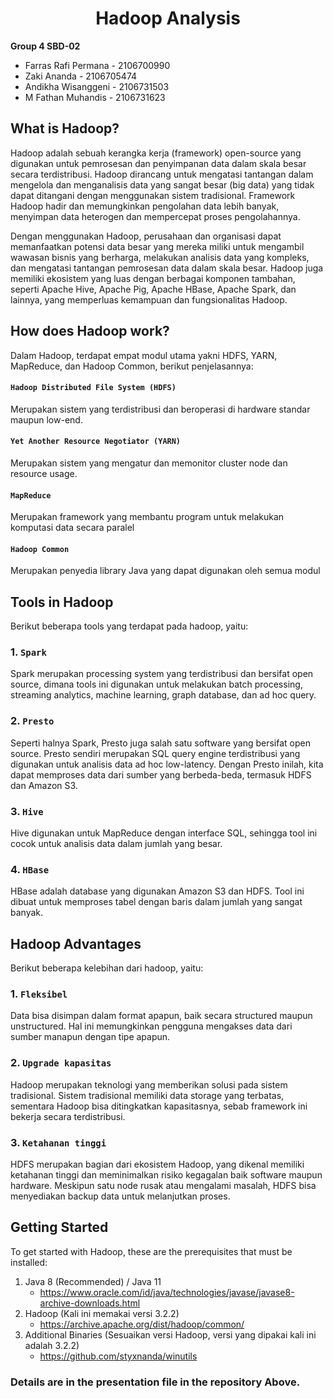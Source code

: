 <div align="center">
  <h1 align="center">Hadoop Analysis</h1>
</div>

**Group 4 SBD-02**
+ Farras Rafi Permana - 2106700990
+ Zaki Ananda - 2106705474
+ Andikha Wisanggeni - 2106731503
+ M Fathan Muhandis - 2106731623

## What is Hadoop?
Hadoop adalah sebuah kerangka kerja (framework) open-source yang digunakan untuk pemrosesan dan penyimpanan data dalam skala besar secara terdistribusi. Hadoop dirancang untuk mengatasi tantangan dalam mengelola dan menganalisis data yang sangat besar (big data) yang tidak dapat ditangani dengan menggunakan sistem tradisional. Framework Hadoop hadir dan memungkinkan pengolahan data lebih banyak, menyimpan data heterogen dan mempercepat proses pengolahannya.

Dengan menggunakan Hadoop, perusahaan dan organisasi dapat memanfaatkan potensi data besar yang mereka miliki untuk mengambil wawasan bisnis yang berharga, melakukan analisis data yang kompleks, dan mengatasi tantangan pemrosesan data dalam skala besar. Hadoop juga memiliki ekosistem yang luas dengan berbagai komponen tambahan, seperti Apache Hive, Apache Pig, Apache HBase, Apache Spark, dan lainnya, yang memperluas kemampuan dan fungsionalitas Hadoop.

## How does Hadoop work?
Dalam Hadoop, terdapat empat modul utama yakni HDFS, YARN, MapReduce, dan Hadoop Common, berikut penjelasannya:

#### `Hadoop Distributed File System (HDFS)`

Merupakan sistem yang terdistribusi dan beroperasi di hardware standar maupun low-end.

#### `Yet Another Resource Negotiator (YARN)`

Merupakan sistem yang mengatur dan memonitor cluster node dan resource usage.

#### `MapReduce`

Merupakan framework yang membantu program untuk melakukan komputasi data secara paralel

#### `Hadoop Common`

Merupakan penyedia library Java yang dapat digunakan oleh semua modul

## Tools in Hadoop

Berikut beberapa tools yang terdapat pada hadoop, yaitu:

### 1. `Spark`

Spark merupakan processing system yang terdistribusi dan bersifat open source, dimana tools ini digunakan untuk melakukan batch processing, streaming analytics, machine learning, graph database, dan ad hoc query.

### 2. `Presto`

Seperti halnya Spark, Presto juga salah satu software yang bersifat open source. Presto sendiri merupakan SQL query engine terdistribusi yang digunakan untuk analisis data ad hoc low-latency.  Dengan Presto inilah, kita dapat memproses data dari sumber yang berbeda-beda, termasuk HDFS dan Amazon S3.

### 3. `Hive`

Hive digunakan untuk MapReduce dengan interface SQL, sehingga tool ini cocok untuk analisis data dalam jumlah yang besar.

### 4. `HBase`

HBase adalah database yang digunakan Amazon S3 dan HDFS. Tool ini dibuat untuk memproses tabel dengan baris dalam jumlah yang sangat banyak.


## Hadoop Advantages

Berikut beberapa kelebihan dari hadoop, yaitu:

### 1. `Fleksibel`

Data bisa disimpan dalam format apapun, baik secara structured maupun unstructured. Hal ini memungkinkan pengguna mengakses data dari sumber manapun dengan tipe apapun.

### 2. `Upgrade kapasitas`

Hadoop merupakan teknologi yang memberikan solusi pada sistem tradisional. Sistem tradisional memiliki data storage yang terbatas, sementara Hadoop bisa ditingkatkan kapasitasnya, sebab framework ini bekerja secara terdistribusi.

### 3. `Ketahanan tinggi`

HDFS merupakan bagian dari ekosistem Hadoop, yang dikenal memiliki ketahanan tinggi dan meminimalkan risiko kegagalan baik software maupun hardware. Meskipun satu node rusak atau mengalami masalah, HDFS bisa menyediakan backup data untuk melanjutkan proses.


## Getting Started

To get started with Hadoop, these are the prerequisites that must be installed:

1. Java 8 (Recommended) / Java 11
   + https://www.oracle.com/id/java/technologies/javase/javase8-archive-downloads.html
3. Hadoop (Kali ini memakai versi 3.2.2)
   + https://archive.apache.org/dist/hadoop/common/
5. Additional Binaries (Sesuaikan versi Hadoop, versi yang dipakai kali ini adalah 3.2.2)
   + https://github.com/styxnanda/winutils

### Details are in the presentation file in the repository Above.

  
